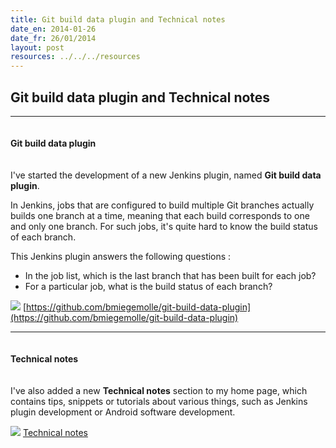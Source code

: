 ```yaml
---
title: Git build data plugin and Technical notes
date_en: 2014-01-26
date_fr: 26/01/2014
layout: post
resources: ../../../resources
---
```


## Git build data plugin and Technical notes

---

<div style="padding-top:20px; padding-bottom:20px;">
    <b>Git build data plugin</b>
</div>

I've started the development of a new Jenkins plugin, named **Git build data plugin**.

In Jenkins, jobs that are configured to build multiple Git branches actually builds one branch at a time, meaning that each build corresponds to one and only one branch. For such jobs, it's quite hard to know the build status of each branch.

This Jenkins plugin answers the following questions :

* In the job list, which is the last branch that has been built for each job?
* For a particular job, what is the build status of each branch?


![](../../../resources/img/github-32-black.png) [https://github.com/bmiegemolle/git-build-data-plugin](https://github.com/bmiegemolle/git-build-data-plugin)

---

<div style="padding-top:20px; padding-bottom:20px;">
    <b>Technical notes</b>
</div>

I've also added a new **Technical notes** section to my home page, which contains tips, snippets or tutorials about various things, such as Jenkins plugin development or Android software development.

![](../../../resources/img/tech-32.png) [Technical notes](../../../tech.html)
